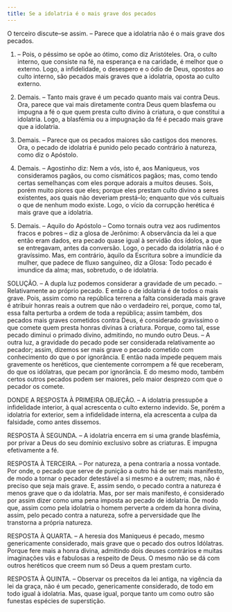 ```yaml
---
title: Se a idolatria é o mais grave dos pecados
---
```


O terceiro discute–se assim. – Parece que a idolatria não é o mais grave dos pecados.  

1. – Pois, o péssimo se opõe ao ótimo, como diz Aristóteles. Ora, o culto interno, que consiste na fé, na esperança e na caridade, é melhor que o externo. Logo, a infidelidade, o desespero e o ódio de Deus, opostos ao culto interno, são pecados mais graves que a idolatria, oposta ao culto externo.  

2. Demais. – Tanto mais grave é um pecado quanto mais vai contra Deus. Ora, parece que vai mais diretamente contra Deus quem blasfema ou impugna a fé o que quem presta culto divino à criatura, o que constitui a idolatria. Logo, a blasfémia ou a impugnação da fé é pecado mais grave que a idolatria.  

3. Demais. – Parece que os pecados maiores são castigos dos menores. Ora, o pecado de idolatria é punido pelo pecado contrário à natureza, como diz o Apóstolo.  

4. Demais. – Agostinho diz: Nem a vós, isto é, aos Maniqueus, vos consideramos pagãos, ou como cismáticos pagãos; mas, como tendo certas semelhanças com eles porque adorais a muitos deuses. Sois, porém muito piores que eles; porque eles prestam culto divino a seres existentes, aos quais não deveriam prestá–lo; enquanto que vós cultuais o que de nenhum modo existe. Logo, o vício da corrupção herética é mais grave que a idolatria.  

5. Demais. – Aquilo do Apóstolo – Como tornais outra vez aos rudimentos fracos e pobres – diz a glosa de Jerônimo: A observância da lei a que então eram dados, era pecado quase igual à servidão dos ídolos, a que se entregavam, antes da conversão. Logo, o pecado da idolatria não é o gravíssimo.  Mas, em contrário, àquilo da Escritura sobre a imundície da mulher, que padece de fluxo sanguíneo, diz a Glosa: Todo pecado é imundice da alma; mas, sobretudo, o de idolatria.  

SOLUÇÃO. – A dupla luz podemos considerar a gravidade de um pecado. – Relativamente ao próprio pecado. E então o de idolatria é de todos o mais grave. Pois, assim como na república terrena a falta considerada mais grave é atribuir honras reais a outrem que não o verdadeiro rei, porque, como tal, essa falta perturba a ordem de toda a república; assim também, dos pecados mais graves cometidos contra Deus, é considerado gravíssimo o que comete quem presta honras divinas à criatura. Porque, como tal, esse pecado diminui o primado divino, admitindo, no mundo outro Deus. – A outra luz, a gravidade do pecado pode ser considerada relativamente ao pecador; assim, dizemos ser mais grave o pecado cometido com conhecimento do que o por ignorância. E então nada impede pequem mais gravemente os heréticos, que cientemente corrompem a fé que receberam, do que os idólatras, que pecam por ignorância. E do mesmo modo, também certos outros pecados podem ser maiores, pelo maior desprezo com que o pecador os comete.  

DONDE A RESPOSTA À PRIMEIRA OBJEÇÃO. – A idolatria pressupõe a infidelidade interior, à qual acrescenta o culto externo indevido. Se, porém a idolatria for exterior, sem a infidelidade interna, ela acrescenta a culpa da falsidade, como antes dissemos.  

RESPOSTA À SEGUNDA. – A idolatria encerra em si uma grande blasfémia, por privar a Deus do seu domínio exclusivo sobre as criaturas. E impugna efetivamente a fé.  

RESPOSTA À TERCEIRA. – Por natureza, a pena contraria a nossa vontade. Por onde, o pecado que serve de punição a outro há de ser mais manifesto, de modo a tornar o pecador detestável a si mesmo e a outrem; mas, não é preciso que seja mais grave. E, assim sendo, o pecado contra a natureza é menos grave que o da idolatria. Mas, por ser mais manifesto, é considerado por assim dizer como uma pena imposta ao pecado de idolatria. De modo que, assim como pela idolatria o homem perverte a ordem da honra divina, assim, pelo pecado contra a natureza, sofre a perversidade que lhe transtorna a própria natureza.  

RESPOSTA À QUARTA. – A heresia dos Maniqueus é pecado, mesmo genericamente considerado, mais grave que o pecado dos outros Idólatras. Porque fere mais a honra divina, admitindo dois deuses contrários e muitas imaginações vãs e fabulosas a respeito de Deus. O mesmo não se dá com outros heréticos que creem num só Deus a quem prestam curto.  

RESPOSTA À QUINTA. – Observar os preceitos da lei antiga, na vigência da lei da graça, não é um pecado, genericamente considerado, de todo em todo igual à idolatria. Mas, quase igual, porque tanto um como outro são funestas espécies de superstição.